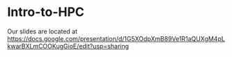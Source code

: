 # Intro-to-HPC

Our slides are located at https://docs.google.com/presentation/d/1G5XOdpXmB89Ve1R1aQUXgM4pLkwarBXLmCOOKugGioE/edit?usp=sharing
